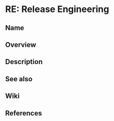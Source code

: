 # RE: Release Engineering

## Name

## Overview

## Description

## See also

## Wiki

## References
